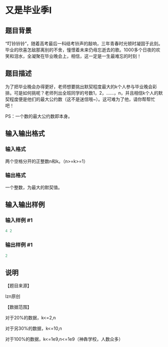 # 又是毕业季I

## 题目背景

“叮铃铃铃”，随着高考最后一科结考铃声的敲响，三年青春时光顿时凝固于此刻。毕业的欣喜怎敌那离别的不舍，憧憬着未来仍毋忘逝去的歌。1000多个日夜的欢笑和泪水，全凝聚在毕业晚会上，相信，这一定是一生最难忘的时刻！

## 题目描述

为了把毕业晚会办得更好，老师想要挑出默契程度最大的k个人参与毕业晚会彩排。可是如何挑呢？老师列出全班同学的号数1，2，……，n，并且相信k个人的默契程度便是他们的最大公约数（这不是迷信哦~）。这可难为了他，请你帮帮忙吧！

PS：一个数的最大公约数即本身。

## 输入输出格式

### 输入格式

两个空格分开的正整数n和k。（n>=k>=1）

### 输出格式

一个整数，为最大的默契值。

## 输入输出样例

### 输入样例 #1

```cpp
4 2

```
### 输出样例 #1

```cpp
2

```
## 说明

【题目来源】

lzn原创

【数据范围】

对于20%的数据，k<=2,n

对于另30%的数据，k<=10,n

对于100%的数据，k<=1e9,n<=1e9（神犇学校，人数众多）

